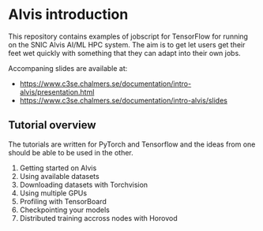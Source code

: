 # Alvis introduction
This repository contains examples of jobscript for TensorFlow for running on the SNIC Alvis AI/ML HPC system.
The aim is to get let users get their feet wet quickly with something that they can adapt into their own jobs.

Accompaning slides are available at:
 * <https://www.c3se.chalmers.se/documentation/intro-alvis/presentation.html>
 * <https://www.c3se.chalmers.se/documentation/intro-alvis/slides>

## Tutorial overview
The tutorials are written for PyTorch and Tensorflow and the ideas from one should be able to be used in the other.

1. Getting started on Alvis
2. Using available datasets
3. Downloading datasets with Torchvision
4. Using multiple GPUs
5. Profiling with TensorBoard
6. Checkpointing your models
7. Distributed training accross nodes with Horovod
